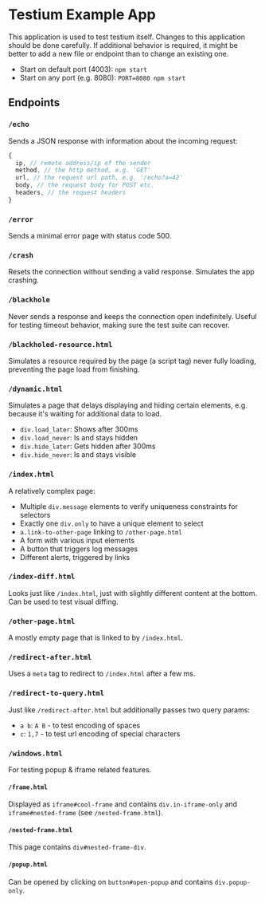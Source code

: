 # Testium Example App

This application is used to test testium itself.
Changes to this application should be done carefully.
If additional behavior is required, it might be better to add a new file or endpoint than to change an existing one.

* Start on default port (4003): `npm start`
* Start on any port (e.g. 8080): `PORT=8080 npm start`


## Endpoints

### `/echo`

Sends a JSON response with information about the incoming request:

```js
{
  ip, // remote address/ip of the sender
  method, // the http method, e.g. 'GET'
  url, // the request url path, e.g. '/echo?a=42'
  body, // the request body for POST etc.
  headers, // the request headers
}
```


### `/error`

Sends a minimal error page with status code 500.


### `/crash`

Resets the connection without sending a valid response.
Simulates the app crashing.


### `/blackhole`

Never sends a response and keeps the connection open indefinitely.
Useful for testing timeout behavior, making sure the test suite can recover.


### `/blackholed-resource.html`

Simulates a resource required by the page (a script tag) never fully loading,
preventing the page load from finishing.


### `/dynamic.html`

Simulates a page that delays displaying and hiding certain elements,
e.g. because it's waiting for additional data to load.

* `div.load_later`: Shows after 300ms
* `div.load_never`: Is and stays hidden
* `div.hide_later`: Gets hidden after 300ms
* `div.hide_never`: Is and stays visible


### `/index.html`

A relatively complex page:

* Multiple `div.message` elements to verify uniqueness constraints for selectors
* Exactly one `div.only` to have a unique element to select
* `a.link-to-other-page` linking to `/other-page.html`
* A form with various input elements
* A button that triggers log messages
* Different alerts, triggered by links


### `/index-diff.html`

Looks just like `/index.html`, just with slightly different content at the bottom.
Can be used to test visual diffing.


### `/other-page.html`

A mostly empty page that is linked to by `/index.html`.


### `/redirect-after.html`

Uses a `meta` tag to redirect to `/index.html` after a few ms.


### `/redirect-to-query.html`

Just like `/redirect-after.html` but additionally passes two query params:

* `a b`: `A B` - to test encoding of spaces
* `c`: `1,7` - to test url encoding of special characters


### `/windows.html`

For testing popup & iframe related features.

#### `/frame.html`

Displayed as `iframe#cool-frame` and contains `div.in-iframe-only`
and `iframe#nested-frame` (see `/nested-frame.html`).

#### `/nested-frame.html`

This page contains `div#nested-frame-div`.

#### `/popup.html`

Can be opened by clicking on `button#open-popup` and contains `div.popup-only`.
